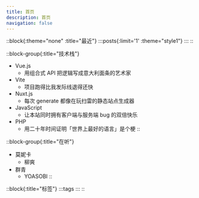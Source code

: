 ```yaml
---
title: 首页
description: 首页
navigation: false
---
```


::block{:theme="none" :title="最近"}
  :::posts{:limit='1' :theme="style1"}
  :::
::

::block-group{:title="技术栈"}
- Vue.js
  - 用组合式 API 把逻辑写成意大利面条的艺术家
- Vite
  - 项目跑得比我发际线退得还快
- Nuxt.js
  - 每次 generate 都像在玩扫雷的静态站点生成器
- JavaScript
  - 让本站同时拥有客户端与服务端 bug 的双倍快乐
- PHP
  - 用二十年时间证明「世界上最好的语言」是个梗
::

::block-group{:title="在听"}
- 莫妮卡
  - 柳爽
- 群青
  - YOASOBI 
::

::block{:title="标签"}
  :::tags
  :::
::
